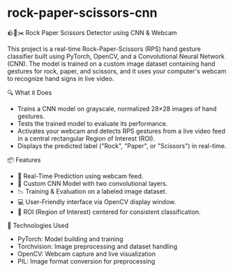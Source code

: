 # rock-paper-scissors-cnn
🪨📄✂️ Rock Paper Scissors Detector using CNN & Webcam

This project is a real-time Rock-Paper-Scissors (RPS) hand gesture classifier built using PyTorch, OpenCV, and a Convolutional Neural Network (CNN). The model is trained on a custom image dataset containing hand gestures for rock, paper, and scissors, and it uses your computer's webcam to recognize hand signs in live video.

🔍 What it Does
  -  Trains a CNN model on grayscale, normalized 28×28 images of hand gestures.
  -  Tests the trained model to evaluate its performance.
  -  Activates your webcam and detects RPS gestures from a live video feed in a central rectangular Region of Interest (ROI).
  -  Displays the predicted label ("Rock", "Paper", or "Scissors") in real-time.
    
📦 Features
  -  🔁 Real-Time Prediction using webcam feed.
  -  🧠 Custom CNN Model with two convolutional layers.
  -  📉 Training & Evaluation on a labeled image dataset.
  -  💻 User-Friendly interface via OpenCV display window.
  -  🎨 ROI (Region of Interest) centered for consistent classification.
    
🧠 Technologies Used
  -  PyTorch: Model building and training
  -  Torchvision: Image preprocessing and dataset handling
  -  OpenCV: Webcam capture and live visualization
  -  PIL: Image format conversion for preprocessing
